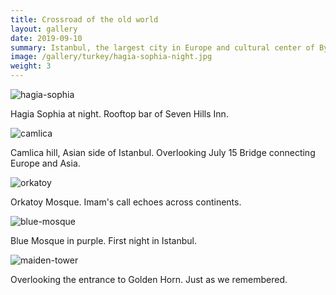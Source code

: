 ```yaml
---
title: Crossroad of the old world
layout: gallery
date: 2019-09-10
summary: Istanbul, the largest city in Europe and cultural center of Byzantium, the Ottomans and Turkey.
image: /gallery/turkey/hagia-sophia-night.jpg
weight: 3
---
```


![hagia-sophia](/gallery/turkey/hagia-sophia-night.jpg)

Hagia Sophia at night.
Rooftop bar of Seven Hills Inn.

![camlica](/gallery/turkey/crossroads-of-the-old-world.jpg)

Camlica hill, Asian side of Istanbul. Overlooking July 15 Bridge connecting Europe and Asia.

![orkatoy](/gallery/turkey/78-orkatoy-mosque.jpg)

Orkatoy Mosque. Imam's call echoes across continents.

![blue-mosque](/gallery/turkey/blue-mosque.jpg)

Blue Mosque in purple. First night in Istanbul.

![maiden-tower](/gallery/turkey/maiden-tower-night.jpg)

Overlooking the entrance to Golden Horn.
Just as we remembered.

